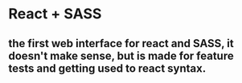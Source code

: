 # React + SASS

## the first web interface for react and SASS, it doesn't make sense, but is made for feature tests and getting used to react syntax.
